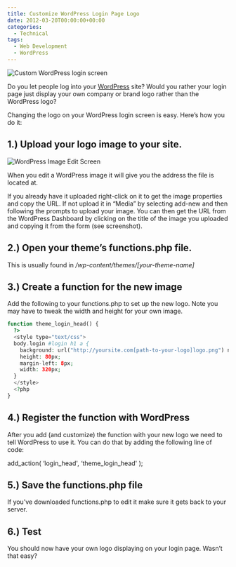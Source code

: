 ```yaml
---
title: Customize WordPress Login Page Logo
date: 2012-03-20T00:00:00+00:00
categories:
  - Technical
tags:
  - Web Development
  - WordPress
---
```


![Custom WordPress login screen](/images/2012/03/custom-WordPress-login-screen-150x150-1.jpg)

Do you let people log into your <a title="WordPress.org" href="http://wordpress.org" target="_blank" rel="noopener noreferrer">WordPress</a> site? Would you rather your login page just display your own company or brand logo rather than the WordPress logo?

Changing the logo on your WordPress login screen is easy. Here’s how you do it:

## 1.) Upload your logo image to your site.

![WordPress Image Edit Screen](/images/2012/03/media-screenshot-150x150-1.jpg)

When you edit a WordPress image it will give you the address the file is located at.

If you already have it uploaded right-click on it to get the image properties and copy the URL. If not upload it in “Media” by selecting add-new and then following the prompts to upload your image. You can then get the URL from the WordPress Dashboard by clicking on the title of the image you uploaded and copying it from the form (see screenshot).

## 2.) Open your theme’s functions.php file.

This is usually found in _/wp-content/themes/[your-theme-name]_

## 3.) Create a function for the new image

Add the following to your functions.php to set up the new logo. Note you may have to tweak the width and height for your own image.

``` php
function theme_login_head() {
  ?>
  <style type="text/css">
  body.login #login h1 a {
    background: url("http://yoursite.com[path-to-your-logo]logo.png") no-repeat scroll center top transparent;
    height: 80px;
    margin-left: 8px;
    width: 320px;
  }
  </style>
  <?php
}
```

## 4.) Register the function with WordPress

After you add (and customize) the function with your new logo we need to tell WordPress to use it. You can do that by adding the following line of code:

add\_action( &#8216;login\_head', &#8216;theme\_login\_head' );

## 5.) Save the functions.php file

If you’ve downloaded functions.php to edit it make sure it gets back to your server.

## 6.) Test

You should now have your own logo displaying on your login page. Wasn’t that easy?